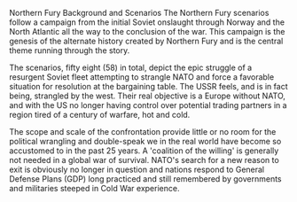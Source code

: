 ---
---

Northern Fury Background and Scenarios
The Northern Fury scenarios follow a campaign from the initial Soviet onslaught through Norway and the North Atlantic all the way to the conclusion of the war. This campaign is the genesis of the alternate history created by Northern Fury and is the central theme running through the story.

The scenarios, fifty eight (58) in total, depict the epic struggle of a resurgent Soviet fleet attempting to strangle NATO and force a favorable situation for resolution at the bargaining table. The USSR feels, and is in fact being, strangled by the west. Their real objective is a Europe without NATO, and with the US no longer having control over potential trading partners in a region tired of a century of warfare, hot and cold.

The scope and scale of the confrontation provide little or no room for the political wrangling and double-speak we in the real world have become so accustomed to in the past 25 years. A 'coalition of the willing' is generally not needed in a global war of survival. NATO's search for a new reason to exit is obviously no longer in question and nations respond to General Defense Plans (GDP) long practiced and still remembered by governments and militaries steeped in Cold War experience.
